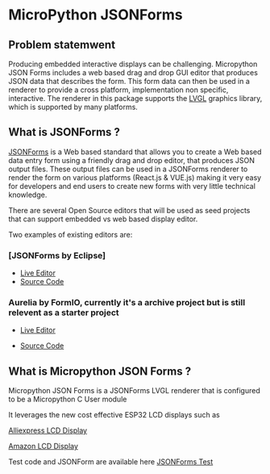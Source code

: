 # MicroPython JSONForms
## Problem statemwent
Producing embedded interactive displays can be challenging. Micropython JSON Forms includes a web based drag and drop GUI editor that produces JSON data that describes the form. This form data can then be used in a renderer to provide a cross platform, implementation non specific, interactive. The renderer in this package supports the [LVGL](https://lvgl.io/) graphics library, which is supported by many platforms. 


## What is JSONForms ?
[JSONForms](https://jsonforms.io/) is a Web based standard that allows you to create a Web based data entry form using a friendly drag and drop editor, that produces JSON output files.  These output files can be used in a JSONForms renderer to render the form on various platforms (React.js & VUE.js) making it very easy for developers and end users to create new forms with very little technical knowledge. 

There are several Open Source editors that will be used as seed projects that can support embedded vs web based display editor.

Two examples of existing editors are:
### [JSONForms by Eclipse]
- [Live Editor](https://jsonforms-editor.netlify.app)
- [Source Code](https://github.com/eclipsesource/jsonforms-editor)

### Aurelia by FormIO, currently it's a archive project but is still relevent as a starter project
- [Live Editor](https://formio.github.io/aurelia-formio)

- [Source Code](https://github.com/gentijo/aurelia-formio)

## What is Micropython JSON Forms ?
Micropython JSON Forms is a JSONForms LVGL renderer that is configured to be a Micropython C User module

It leverages the new cost effective ESP32 LCD displays such as

[Alliexpress LCD Display](https://www.aliexpress.us/item/3256804913729039.html)

[Amazon LCD Display](https://www.amazon.com/ELECROW-Touchscreen-Monitor-800x480-ESP32-S3-WROOM/dp/B0C8T9VSMB/)

Test code and JSONForm are available here [JSONForms Test](py/JSONForms/tests/)
